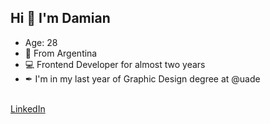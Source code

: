 ## Hi 👋 I'm Damian
<ul>
  <li>Age: 28</li>
  <li>📍 From Argentina</li>
  <li>💻 Frontend Developer for almost two years</li>
  <li>✒ I'm in my last year of Graphic Design degree at @uade</li>
</ul>
</br>
<a href="https://www.linkedin.com/in/damianothar/">LinkedIn</a></br>
